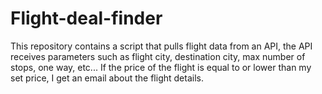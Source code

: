# Flight-deal-finder
This repository contains a script that pulls flight data from an API, the API receives parameters such as flight city, destination city, max number of stops, one way, etc... If the price of the flight is equal to or lower than my set price, I get an email about the flight details.
